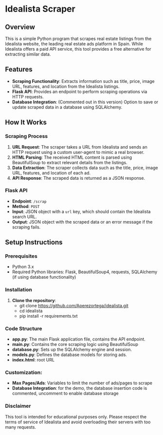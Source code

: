 # Idealista Scraper

## Overview

This is a simple Python program that scrapes real estate listings from the Idealista website, the leading real estate ads platform in Spain. While Idealista offers a paid API service, this tool provides a free alternative for extracting similar data.

## Features

- **Scraping Functionality**: Extracts information such as title, price, image URL, features, and location from the Idealista listings.
- **Flask API**: Provides an endpoint to perform scraping operations via HTTP requests.
- **Database Integration**: (Commented out in this version) Option to save or update scraped data in a database using SQLAlchemy.

## How It Works

### Scraping Process

1. **URL Request**: The scraper takes a URL from Idealista and sends an HTTP request using a custom user-agent to mimic a real browser.
2. **HTML Parsing**: The received HTML content is parsed using BeautifulSoup to extract relevant details from the listings.
3. **Data Extraction**: The scraper collects data such as the title, price, image URL, features, and location of each ad.
4. **API Response**: The scraped data is returned as a JSON response.

### Flask API

- **Endpoint**: `/scrap`
- **Method**: `POST`
- **Input**: JSON object with a `url` key, which should contain the Idealista search URL.
- **Output**: JSON object with the scraped data or an error message if the scraping fails.

## Setup Instructions

### Prerequisites

- Python 3.x
- Required Python libraries: Flask, BeautifulSoup4, requests, SQLAlchemy (if using database functionality)

### Installation

1. **Clone the repository**:
   - git clone https://github.com/Aperezortega/idealista.git
   - cd idealista
   - pip install -r requirements.txt

### Code Structure

- **app.py**: The main Flask application file, contains the API endpoint.
- **main.py**: Contains the core scraping logic using BeautifulSoup
- **database.py**: Sets up the SQLAlchemy engine and session.
- **models.py**: Defines the database models for storing ads.
- **index.html**: root URL

### Customization:

- **Max Pages/Ads**: Variables to limit the number of ads/pages to scrape
- **Database Integration**: for the demo,  the database insertion code is commented, uncomment to enable database storage

### Disclaimer 
This tool is intended for educational purposes only. Please respect the terms of service of Idealista and avoid overloading their servers with too many requests.

